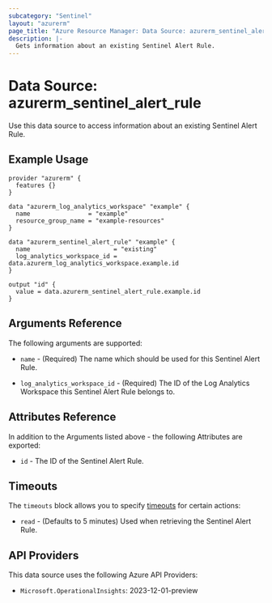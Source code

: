 ```yaml
---
subcategory: "Sentinel"
layout: "azurerm"
page_title: "Azure Resource Manager: Data Source: azurerm_sentinel_alert_rule"
description: |-
  Gets information about an existing Sentinel Alert Rule.
---
```


# Data Source: azurerm_sentinel_alert_rule

Use this data source to access information about an existing Sentinel Alert Rule.

## Example Usage

```hcl
provider "azurerm" {
  features {}
}

data "azurerm_log_analytics_workspace" "example" {
  name                = "example"
  resource_group_name = "example-resources"
}

data "azurerm_sentinel_alert_rule" "example" {
  name                       = "existing"
  log_analytics_workspace_id = data.azurerm_log_analytics_workspace.example.id
}

output "id" {
  value = data.azurerm_sentinel_alert_rule.example.id
}
```

## Arguments Reference

The following arguments are supported:

* `name` - (Required) The name which should be used for this Sentinel Alert Rule.

* `log_analytics_workspace_id` - (Required) The ID of the Log Analytics Workspace this Sentinel Alert Rule belongs to.

## Attributes Reference

In addition to the Arguments listed above - the following Attributes are exported:

* `id` - The ID of the Sentinel Alert Rule.

## Timeouts

The `timeouts` block allows you to specify [timeouts](https://www.terraform.io/language/resources/syntax#operation-timeouts) for certain actions:

* `read` - (Defaults to 5 minutes) Used when retrieving the Sentinel Alert Rule.

## API Providers
<!-- This section is generated, changes will be overwritten -->
This data source uses the following Azure API Providers:

* `Microsoft.OperationalInsights`: 2023-12-01-preview
